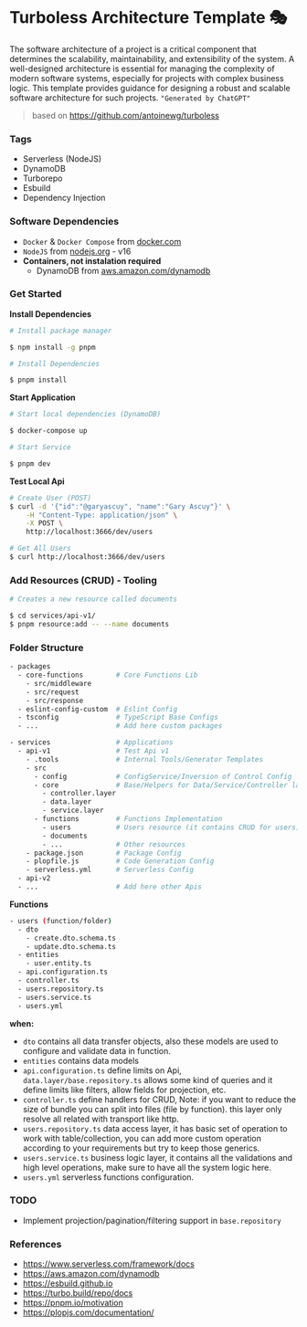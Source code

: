 # Turboless Architecture Template 🎭

The software architecture of a project is a critical component that determines the scalability, maintainability, and extensibility of the system. A well-designed architecture is essential for managing the complexity of modern software systems, especially for projects with complex business logic. This template provides guidance for designing a robust and scalable software architecture for such projects. `"Generated by ChatGPT"`

> based on https://github.com/antoinewg/turboless

### Tags

- Serverless (NodeJS)
- DynamoDB
- Turborepo
- Esbuild
- Dependency Injection

### Software Dependencies

- `Docker` & `Docker Compose` from [docker.com](https://www.docker.com/)
- `NodeJS` from [nodejs.org](https://nodejs.org/en/) - v16
- **Containers, not instalation required**
  - DynamoDB from [aws.amazon.com/dynamodb](https://aws.amazon.com/dynamodb/)

### Get Started

**Install Dependencies**

```sh
# Install package manager

$ npm install -g pnpm
```

```sh
# Install Dependencies

$ pnpm install
```

**Start Application**

```sh
# Start local dependencies (DynamoDB)

$ docker-compose up
```

```sh
# Start Service

$ pnpm dev
```

**Test Local Api**

```sh
# Create User (POST)
$ curl -d '{"id":"@garyascuy", "name":"Gary Ascuy"}' \
    -H "Content-Type: application/json" \
    -X POST \
    http://localhost:3666/dev/users

# Get All Users
$ curl http://localhost:3666/dev/users
```

### Add Resources (CRUD) - Tooling

```sh
# Creates a new resource called documents

$ cd services/api-v1/
$ pnpm resource:add -- --name documents
```

### Folder Structure

```sh
- packages
  - core-functions        # Core Functions Lib
    - src/middleware
    - src/request
    - src/response
  - eslint-config-custom  # Eslint Config
  - tsconfig              # TypeScript Base Configs
  - ...                   # Add here custom packages

- services                # Applications
  - api-v1                # Test Api v1
    - .tools              # Internal Tools/Generator Templates
    - src
      - config            # ConfigService/Inversion of Control Config
      - core              # Base/Helpers for Data/Service/Controller layer
        - controller.layer
        - data.layer
        - service.layer
      - functions         # Functions Implementation
        - users           # Users resource (it contains CRUD for users)
        - documents
        - ...             # Other resources
    - package.json        # Package Config
    - plopfile.js         # Code Generation Config
    - serverless.yml      # Serverless Config
  - api-v2
  - ...                   # Add here other Apis
```

**Functions**

```sh
- users (function/folder)
  - dto
    - create.dto.schema.ts
    - update.dto.schema.ts
  - entities
    - user.entity.ts
  - api.configuration.ts
  - controller.ts
  - users.repository.ts
  - users.service.ts
  - users.yml
```

**when:**

- `dto` contains all data transfer objects, also these models are used to configure and validate data in function.
- `entities` contains data models
- `api.configuration.ts` define limits on Api, `data.layer/base.repository.ts` allows some kind of queries and it define limits like filters, allow fields for projection, etc.
- `controller.ts` define handlers for CRUD, Note: if you want to reduce the size of bundle you can split into files (file by function). this layer only resolve all related with transport like http.
- `users.repository.ts` data access layer, it has basic set of operation to work with table/collection, you can add more custom operation according to your requirements but try to keep those generics.
- `users.service.ts` business logic layer, it contains all the validations and high level operations, make sure to have all the system logic here.
- `users.yml` serverless functions configuration.

### TODO

- Implement projection/pagination/filtering support in `base.repository`

### References

- https://www.serverless.com/framework/docs
- https://aws.amazon.com/dynamodb
- https://esbuild.github.io
- https://turbo.build/repo/docs
- https://pnpm.io/motivation
- https://plopjs.com/documentation/
